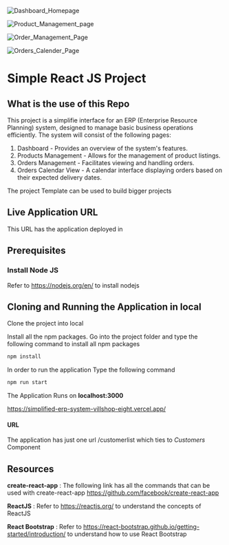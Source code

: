 ![Dashboard_Homepage](https://github.com/adivs7/-Simplified-ERP-System-Villshop/assets/127679130/27e826ce-f21d-49c7-a1a1-fcba2d712c07)

![Product_Management_page](https://github.com/adivs7/-Simplified-ERP-System-Villshop/assets/127679130/64f57657-e16d-4686-92bd-4526c6dbc5b8)

![Order_Management_Page](https://github.com/adivs7/-Simplified-ERP-System-Villshop/assets/127679130/12bbc0c6-b61b-41a6-a305-d6546526ff15)

![Orders_Calender_Page](https://github.com/adivs7/-Simplified-ERP-System-Villshop/assets/127679130/518f882b-cecd-4689-bd81-892e89c9ffc9)



# Simple React JS Project

## What is the use of this Repo

This project is a simplifie interface for an ERP (Enterprise Resource Planning) system, designed to manage basic business operations efficiently.
The system will consist of the following pages:
1. Dashboard - Provides an overview of the system's features.
2. Products Management - Allows for the management of product listings.
3. Orders Management - Facilitates viewing and handling orders.
4. Orders Calendar View - A calendar interface displaying orders based on their expected delivery dates.
   
The project Template can be used to build bigger projects

## Live Application URL
This URL has the application deployed in

## Prerequisites

### Install Node JS
Refer to https://nodejs.org/en/ to install nodejs


## Cloning and Running the Application in local

Clone the project into local

Install all the npm packages. Go into the project folder and type the following command to install all npm packages

```bash
npm install
```

In order to run the application Type the following command

```bash
npm run start
```

The Application Runs on **localhost:3000**

https://simplified-erp-system-villshop-eight.vercel.app/

#### URL

The application has just one url /customerlist which ties to *Customers* Component

## Resources

**create-react-app** : The following link has all the commands that can be used with create-react-app
https://github.com/facebook/create-react-app

**ReactJS** : Refer to https://reactjs.org/ to understand the concepts of ReactJS

**React Bootstrap** : Refer to https://react-bootstrap.github.io/getting-started/introduction/ to understand how to use React Bootstrap
